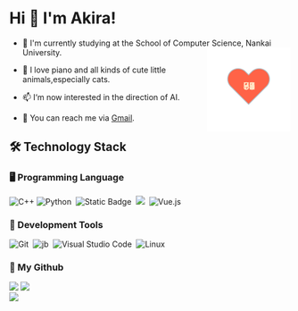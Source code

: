 # Hi 👋 I'm Akira! 

- 👀 I'm currently studying at the School of Computer Science, Nankai University.<a href="https://github.com/L1cardo/iBeats"><img align="right" width="150px" src="https://raw.githubusercontent.com/L1cardo/iBeats/main/files/heart.svg"/></a>

- 🌱 I love piano and all kinds of cute little animals,especially cats.

- 📫 I‘m now interested in the direction of AI.

- 🔭 You can reach me via [Gmail](cmh1447283266@gmail.com).

## 🛠 Technology Stack

### 🖥️ Programming Language
![C++](https://img.shields.io/badge/c++-%2300599C.svg?style=for-the-badge&logo=c%2B%2B&logoColor=white)
![Python](https://img.shields.io/badge/python-3670A0?style=for-the-badge&logo=python&logoColor=ffdd54)&nbsp;
![Static Badge](https://img.shields.io/badge/Java-%23FFA514?style=for-the-badge&logo=Joplin)&nbsp;
![](https://img.shields.io/badge/spring-%2311AB00.svg?style=for-the-badge&logo=spring&logoColor=white)&nbsp;
![Vue.js](https://img.shields.io/badge/vuejs-%2335495e.svg?style=for-the-badge&logo=vuedotjs&logoColor=%234FC08D)&nbsp;

### 🔬 Development Tools

![Git](https://img.shields.io/badge/git-%23F05033.svg?style=for-the-badge&logo=git&logoColor=white)&nbsp;
![jb](https://img.shields.io/badge/jetbrains-%23013243.svg?style=for-the-badge&logo=Jetbrains&logoColor=white)&nbsp;
![Visual Studio Code](https://img.shields.io/badge/Visual%20Studio%20Code-0078d7.svg?style=for-the-badge&logo=visual-studio-code&logoColor=white)&nbsp;
![Linux](https://img.shields.io/badge/Linux-FCC624?style=for-the-badge&logo=linux&logoColor=black)&nbsp;

### 👻 My Github

<div>
    <img src="http://github-profile-summary-cards.vercel.app/api/cards/stats?username=MRGUAB1&theme=vue">
    <img src="http://github-profile-summary-cards.vercel.app/api/cards/productive-time?username=MRGUAB1&theme=vue&utcOffset=8">
</div>

<img src="http://github-profile-summary-cards.vercel.app/api/cards/profile-details?username=MRGUAB1&theme=vue" style="text-align:left">

